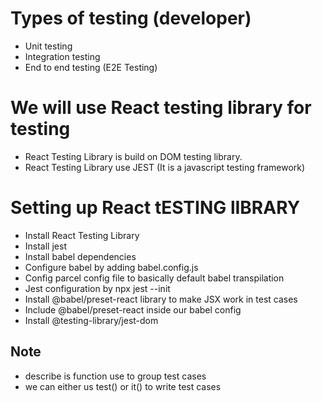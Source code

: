 # Types of testing (developer)
- Unit testing 
- Integration testing 
- End to end testing (E2E Testing)

# We will use React testing library for testing
- React Testing Library is build on DOM testing library.
- React Testing Library use JEST (It is a javascript testing framework)

# Setting up React tESTING lIBRARY
- Install React Testing Library
- Install jest
- Install babel dependencies
- Configure babel by adding babel.config.js
- Config parcel config file to basically default babel transpilation
- Jest configuration by npx jest --init
- Install @babel/preset-react library to make JSX work in test cases
- Include @babel/preset-react inside our babel config
- Install @testing-library/jest-dom

## Note
- describe is function use to group test cases
- we can either us test() or it() to write test cases